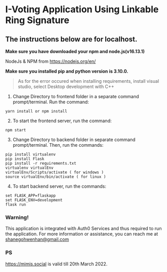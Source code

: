 # I-Voting Application Using Linkable Ring Signature
## The instructions below are for localhost.
**Make sure you have downloaded your npm and node.js(v16.13.1)**

NodeJs & NPM from https://nodejs.org/en/

**Make sure you installed pip and python version is 3.10.0.**
>As for the error occured when installing requirements, install visual studio, select Desktop development with C++


1. Change Directory to frontend folder in a separate command prompt/terminal. Run the command:
```
yarn install or npm install
```
2. To start the frontend server, run the command:
```
npm start
```

3. Change Directory to backend folder in separate command prompt/terminal. Then, run the commands:
```
pip install virtualenv
pip install Flask
pip install -r requirements.txt
virtualenv virtualEnv
virtualEnv/Scripts/activate ( for windows )
source virtualEnv/bin/activate ( for linux )
```

4. To start backend server, run the commands:
```
set FLASK_APP=flaskapp
set FLASK_ENV=development
flask run
```


### Warning!
This application is integrated with Auth0 Services and thus required to run the application. 
For more information or assistance, you can reach me at [shanegohwenhan@gmail.com](url)

### PS
https://mimis.social is valid till 20th March 2022.
